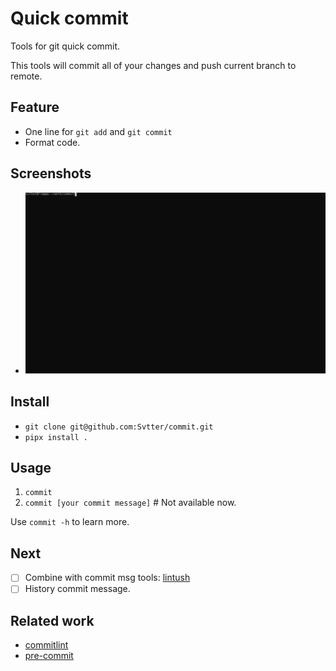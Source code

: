 # Quick commit

Tools for git quick commit.

This tools will commit all of your changes and push current branch to remote.

## Feature

- One line for `git add` and `git commit`
- Format code.

## Screenshots

- ![Example](./screenshots/example.svg)


## Install

- `git clone git@github.com:Svtter/commit.git`
- `pipx install .`


## Usage

1. `commit`
2. `commit [your commit message]` # Not available now.

Use `commit -h` to learn more.

## Next

- [ ] Combine with commit msg tools: [lintush](https://github.com/google/lintush)
- [ ] History commit message.

## Related work

- [commitlint][1]
- [pre-commit][2]


[1]: https://github.com/conventional-changelog/commitlint
[2]: https://github.com/pre-commit/pre-commit
[3]: https://github.com/Svtter/commit/releases/tag/0.1
